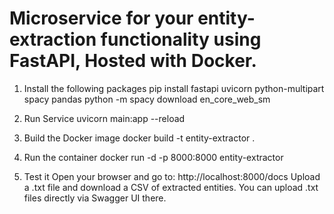 # Microservice for your entity-extraction functionality using FastAPI, Hosted with Docker.

1. Install the following packages
  pip install fastapi uvicorn python-multipart spacy pandas
  python -m spacy download en_core_web_sm

3. Run Service
   uvicorn main:app --reload

5. Build the Docker image
   docker build -t entity-extractor .

7. Run the container
   docker run -d -p 8000:8000 entity-extractor

9. Test it
  Open your browser and go to: http://localhost:8000/docs
  Upload a .txt file and download a CSV of extracted entities. You can upload .txt files directly via Swagger UI there.

